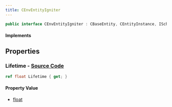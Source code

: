 ```yaml
---
title: CEnvEntityIgniter
---
```


```csharp
public interface CEnvEntityIgniter : CBaseEntity, CEntityInstance, ISchemaClass<CEntityInstance>, ISchemaClass<CBaseEntity>, ISchemaClass<CEnvEntityIgniter>, ISchemaField, ISchemaClass, INativeHandle
```

#### Implements

## Properties

### **Lifetime** - [Source Code](https://github.com/swiftly-solution/swiftlys2/blob/main/managed/src/SwiftlyS2.Generated/Schemas/Interfaces/CEnvEntityIgniter.cs#L16)

```csharp
ref float Lifetime { get; }
```

#### Property Value

- [float](https://learn.microsoft.com/dotnet/api/system.single)

